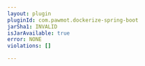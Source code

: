 ```yaml
---
layout: plugin
pluginId: com.pawmot.dockerize-spring-boot
jarSha1: INVALID
isJarAvailable: true
error: NONE
violations: []

---
```

